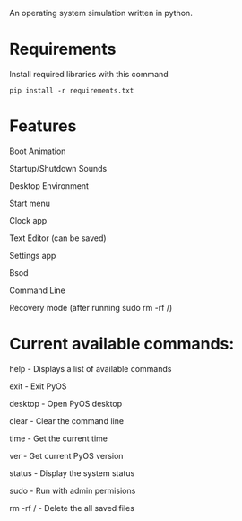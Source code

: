 An operating system simulation written in python.

# Requirements
Install required libraries with this command
```
pip install -r requirements.txt
```

# Features
Boot Animation

Startup/Shutdown Sounds

Desktop Environment

Start menu

Clock app

Text Editor (can be saved)

Settings app

Bsod

Command Line

Recovery mode (after running sudo rm -rf /)

# Current available commands:

help        - Displays a list of available commands

exit        - Exit PyOS

desktop     - Open PyOS desktop

clear       - Clear the command line

time        - Get the current time

ver         - Get current PyOS version

status      - Display the system status

sudo        - Run with admin permisions

rm -rf /    - Delete the all saved files
